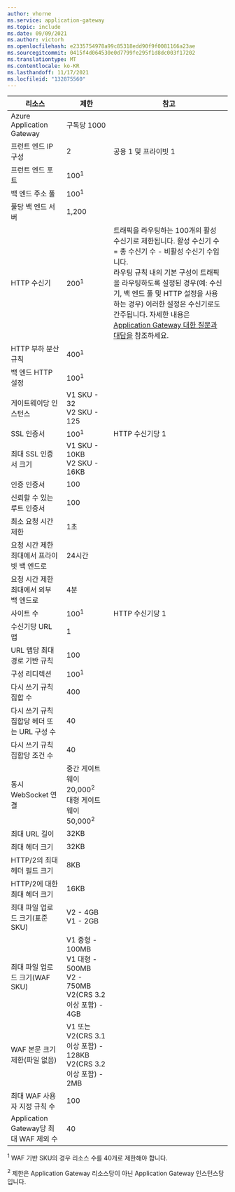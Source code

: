 ```yaml
---
author: vhorne
ms.service: application-gateway
ms.topic: include
ms.date: 09/09/2021
ms.author: victorh
ms.openlocfilehash: e2335754978a99c85318edd90f9f0081166a23ae
ms.sourcegitcommit: 0415f4d064530e0d7799fe295f1d8dc003f17202
ms.translationtype: MT
ms.contentlocale: ko-KR
ms.lasthandoff: 11/17/2021
ms.locfileid: "132875560"
---
```

| 리소스 | 제한 | 참고 |
| --- | --- | --- |
| Azure Application Gateway |구독당 1000 | |
| 프런트 엔드 IP 구성 |2 |공용 1 및 프라이빗 1 |
| 프런트 엔드 포트 |100<sup>1</sup> | |
| 백 엔드 주소 풀 |100<sup>1</sup> | |
| 풀당 백 엔드 서버 |1,200 | |
| HTTP 수신기 |200<sup>1</sup> |트래픽을 라우팅하는 100개의 활성 수신기로 제한됩니다. 활성 수신기 수 = 총 수신기 수 - 비활성 수신기 수입니다.<br>라우팅 규칙 내의 기본 구성이 트래픽을 라우팅하도록 설정된 경우(예: 수신기, 백 엔드 풀 및 HTTP 설정을 사용하는 경우) 이러한 설정은 수신기로도 간주됩니다. 자세한 내용은 [Application Gateway 대한 질문과 대답을](../articles/application-gateway/application-gateway-faq.yml#what-is-considered-an-active-listener-versus-inactive-listener) 참조하세요.|
| HTTP 부하 분산 규칙 |400<sup>1</sup> | |
| 백 엔드 HTTP 설정 |100<sup>1</sup> | |
| 게이트웨이당 인스턴스 |V1 SKU - 32<br>V2 SKU - 125 | |
| SSL 인증서 |100<sup>1</sup> |HTTP 수신기당 1 |
| 최대 SSL 인증서 크기 |V1 SKU - 10KB<br>V2 SKU - 16KB| |
| 인증 인증서 |100 | |
| 신뢰할 수 있는 루트 인증서 |100 | |
| 최소 요청 시간 제한 |1초 | |
| 요청 시간 제한 최대에서 프라이빗 백 엔드로 |24시간 | |
| 요청 시간 제한 최대에서 외부 백 엔드로 |4분 | |
| 사이트 수 |100<sup>1</sup> |HTTP 수신기당 1 |
| 수신기당 URL 맵 |1 | |
| URL 맵당 최대 경로 기반 규칙|100||
| 구성 리디렉션 |100<sup>1</sup>| |
| 다시 쓰기 규칙 집합 수 |400| |
| 다시 쓰기 규칙 집합당 헤더 또는 URL 구성 수|40| |
| 다시 쓰기 규칙 집합당 조건 수|40| |
| 동시 WebSocket 연결 |중간 게이트웨이 20,000<sup>2</sup><br> 대형 게이트웨이 50,000<sup>2</sup>| |
| 최대 URL 길이|32KB| |
| 최대 헤더 크기|32KB| |
| HTTP/2의 최대 헤더 필드 크기|8KB| |
| HTTP/2에 대한 최대 헤더 크기|16KB| |
| 최대 파일 업로드 크기(표준 SKU) |V2 - 4GB<br>V1 - 2GB | |
| 최대 파일 업로드 크기(WAF SKU) |V1 중형 - 100MB<br>V1 대형 - 500MB<br>V2 - 750MB<br>V2(CRS 3.2 이상 포함) - 4GB| |
| WAF 본문 크기 제한(파일 없음)|V1 또는 V2(CRS 3.1 이상 포함) - 128KB<br>V2(CRS 3.2 이상 포함) - 2MB| |
| 최대 WAF 사용자 지정 규칙 수|100||
| Application Gateway당 최대 WAF 제외 수|40||

<sup>1</sup> WAF 기반 SKU의 경우 리소스 수를 40개로 제한해야 합니다.

<sup>2</sup> 제한은 Application Gateway 리소스당이 아닌 Application Gateway 인스턴스당입니다.
